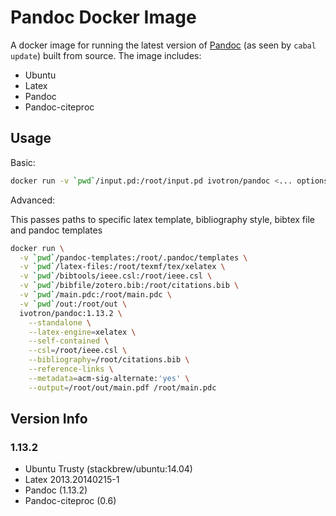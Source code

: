 # Pandoc Docker Image

A docker image for running the latest version of 
[Pandoc](https://github.com/jgm/pandoc) (as seen by `cabal update`) 
built from source. The image includes:

  * Ubuntu
  * Latex
  * Pandoc
  * Pandoc-citeproc

## Usage

Basic:

```bash
docker run -v `pwd`/input.pd:/root/input.pd ivotron/pandoc <... options ...>
```

Advanced:

This passes paths to specific latex template, bibliography style, 
bibtex file and pandoc templates

```bash
docker run \
  -v `pwd`/pandoc-templates:/root/.pandoc/templates \
  -v `pwd`/latex-files:/root/texmf/tex/xelatex \
  -v `pwd`/bibtools/ieee.csl:/root/ieee.csl \
  -v `pwd`/bibfile/zotero.bib:/root/citations.bib \
  -v `pwd`/main.pdc:/root/main.pdc \
  -v `pwd`/out:/root/out \
  ivotron/pandoc:1.13.2 \
    --standalone \
    --latex-engine=xelatex \
    --self-contained \
    --csl=/root/ieee.csl \
    --bibliography=/root/citations.bib \
    --reference-links \
    --metadata=acm-sig-alternate:'yes' \
    --output=/root/out/main.pdf /root/main.pdc
```

## Version Info

### 1.13.2

  * Ubuntu Trusty (stackbrew/ubuntu:14.04)
  * Latex 2013.20140215-1
  * Pandoc (1.13.2)
  * Pandoc-citeproc (0.6)
